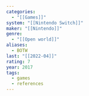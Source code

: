 ```yaml
---
categories:
  - "[[Games]]"
system: "[[Nintendo Switch]]"
maker: "[[Nintendo]]"
genre:
  - "[[Open world]]"
aliases:
  - BOTW
last: "[[2022-04]]"
rating: 7
year: 2017
tags:
  - games
  - references
---
```

